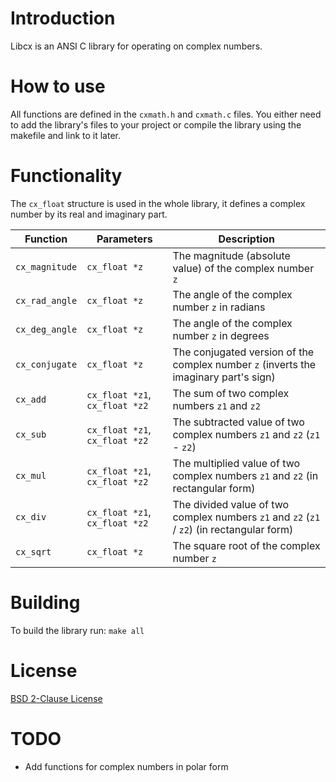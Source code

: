 # Introduction
Libcx is an ANSI C library for operating on complex numbers.

# How to use
All functions are defined in the `cxmath.h` and `cxmath.c` files. You either need to add the library's files to your project or compile the library using the makefile and link to it later.

# Functionality
The `cx_float` structure is used in the whole library, it defines a complex number by its real and imaginary part.

Function | Parameters | Description
--- | --- | ---
`cx_magnitude` | `cx_float *z` | The magnitude (absolute value) of the complex number `z`
`cx_rad_angle` | `cx_float *z` | The angle of the complex number `z` in radians
`cx_deg_angle` | `cx_float *z` | The angle of the complex number `z` in degrees
`cx_conjugate` | `cx_float *z` | The conjugated version of the complex number `z` (inverts the imaginary part's sign)
`cx_add` | `cx_float *z1`, `cx_float *z2` | The sum of two complex numbers `z1` and `z2`
`cx_sub` | `cx_float *z1`, `cx_float *z2` | The subtracted value of two complex numbers `z1` and `z2` (`z1` - `z2`)
`cx_mul` | `cx_float *z1`, `cx_float *z2` | The multiplied value of two complex numbers `z1` and `z2` (in rectangular form)
`cx_div` | `cx_float *z1`, `cx_float *z2` | The divided value of two complex numbers `z1` and `z2` (`z1` / `z2`) (in rectangular form)
`cx_sqrt` | `cx_float *z` | The square root of the complex number `z`

# Building
To build the library run:
  `make all`

# License
[BSD 2-Clause License](LICENSE)

# TODO
* Add functions for complex numbers in polar form
